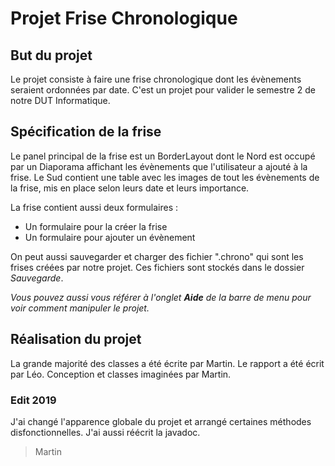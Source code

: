 # Projet Frise Chronologique

## But du projet
Le projet consiste à faire une frise chronologique dont les évènements seraient ordonnées par date. C'est un projet pour valider le semestre 2 de notre DUT Informatique.

## Spécification de la frise
Le panel principal de la frise est un BorderLayout dont le Nord est occupé par un Diaporama affichant les évènements que l'utilisateur a ajouté à la frise. Le Sud contient une table avec les images de tout les évènements de la frise, mis en place selon leurs date et leurs importance.

La frise contient aussi deux formulaires : 
* Un formulaire pour la créer la frise 
* Un formulaire pour ajouter un évènement

On peut aussi sauvegarder et charger des fichier ".chrono" qui sont les frises créées par notre projet. Ces fichiers sont stockés dans le dossier
*Sauvegarde*.

_Vous pouvez aussi vous référer à l'onglet **Aide** de la barre de menu pour voir comment manipuler le projet._

## Réalisation du projet
La grande majorité des classes a été écrite par Martin. Le rapport a été écrit par Léo.
Conception et classes imaginées par Martin.

### Edit 2019
J'ai changé l'apparence globale du projet et arrangé certaines méthodes disfonctionnelles. J'ai aussi réécrit la javadoc.
> Martin
